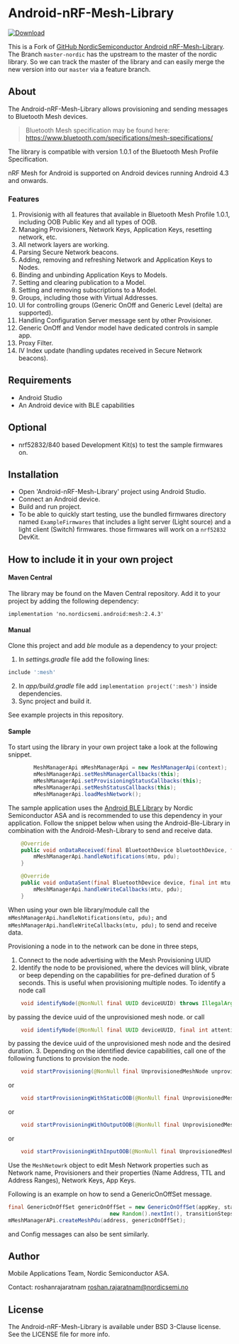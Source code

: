 # Android-nRF-Mesh-Library
[ ![Download](https://maven-badges.herokuapp.com/maven-central/no.nordicsemi.android/mesh/badge.svg?style=plastic) ](https://search.maven.org/artifact/no.nordicsemi.android/mesh)

This is a Fork of [GitHub NordicSemiconductor Android nRF-Mesh-Library](https://github.com/NordicSemiconductor/Android-nRF-Mesh-Library).
The Branch `master-nordic` has the upstream to the master of the nordic library.
So we can track the master of the library and can easily merge the new version into our `master` via a feature branch.

## About
The Android-nRF-Mesh-Library allows provisioning and sending messages to Bluetooth Mesh devices. 

> Bluetooth Mesh specification may be found here: https://www.bluetooth.com/specifications/mesh-specifications/

The library is compatible with version 1.0.1 of the Bluetooth Mesh Profile Specification.

nRF Mesh for Android is supported on Android devices running Android 4.3 and onwards.

### Features
1. Provisionig with all features that available in Bluetooth Mesh Profile 1.0.1, including OOB Public Key and all types of OOB.
2. Managing Provisioners, Network Keys, Application Keys, resetting network, etc.
3. All network layers are working.
4. Parsing Secure Network beacons.
5. Adding, removing and refreshing Network and Application Keys to Nodes.
6. Binding and unbinding Application Keys to Models.
7. Setting and clearing publication to a Model.
8. Setting and removing subscriptions to a Model.
9. Groups, including those with Virtual Addresses.
10. UI for controlling groups (Generic OnOff and Generic Level (delta) are supported).
12. Handling Configuration Server message sent by other Provisioner.
13. Generic OnOff and Vendor model have dedicated controls in sample app.
14. Proxy Filter.
15. IV Index update (handling updates received in Secure Network beacons).


## Requirements

* Android Studio
* An Android device with BLE capabilities

## Optional

* nrf52832/840 based Development Kit(s) to test the sample firmwares on.

## Installation

* Open 'Android-nRF-Mesh-Library' project using Android Studio.
* Connect an Android device.
* Build and run project.
* To be able to quickly start testing, use the bundled firmwares directory named `ExampleFirmwares` that includes a light server (Light source) and a light client (Switch) firmwares. those firmwares will work on a `nrf52832` DevKit.

## How to include it in your own project

#### Maven Central

The library may be found on the Maven Central repository. 
Add it to your project by adding the following dependency:

```grovy
implementation 'no.nordicsemi.android:mesh:2.4.3'
```

#### Manual

Clone this project and add *ble* module as a dependency to your project:

1. In *settings.gradle* file add the following lines:
```groovy
include ':mesh'
```

2. In *app/build.gradle* file add `implementation project(':mesh')` inside dependencies.
3. Sync project and build it.

See example projects in this repository.

#### Sample

To start using the library in your own project take a look at the following snippet.
```java
        MeshManagerApi mMeshManagerApi = new MeshManagerApi(context);
        mMeshManagerApi.setMeshManagerCallbacks(this);
        mMeshManagerApi.setProvisioningStatusCallbacks(this);
        mMeshManagerApi.setMeshStatusCallbacks(this);
        mMeshManagerApi.loadMeshNetwork();
```

The sample application uses the [Android BLE Library](https://github.com/NordicSemiconductor/Android-BLE-Library/) by Nordic Semiconductor ASA and is recommended to use this dependency in your application. Follow the snippet below when using the Android-Ble-Library in combination with the Android-Mesh-Library to send and receive data.
```java
    @Override
    public void onDataReceived(final BluetoothDevice bluetoothDevice, final int mtu, final byte[] pdu) {
        mMeshManagerApi.handleNotifications(mtu, pdu);
    }

    @Override
    public void onDataSent(final BluetoothDevice device, final int mtu, final byte[] pdu) {
        mMeshManagerApi.handleWriteCallbacks(mtu, pdu);
    }
```
When using your own ble library/module call the `mMeshManagerApi.handleNotifications(mtu, pdu);` and `mMeshManagerApi.handleWriteCallbacks(mtu, pdu);` to send and receive data.

Provisioning a node in to the network can be done in three steps,

1.	Connect to the node advertising with the Mesh Provisioning UUID
2.	Identify the node to be provisioned, where the devices will blink, vibrate or beep depending on the capabilities for pre-defined duration of 5 seconds. This is useful when provisioning multiple nodes. To identify a node call
```java
    void identifyNode(@NonNull final UUID deviceUUID) throws IllegalArgumentException; 
```
by passing the device uuid of the unprovisioned mesh node.
or call
```java
    void identifyNode(@NonNull final UUID deviceUUID, final int attentionTimer) throws IllegalArgumentException;
```
by passing the device uuid of the unprovisioned mesh node and the desired duration.
3.  Depending on the identified device capabilities, call one of the following functions to provision the node.
```java
    void startProvisioning(@NonNull final UnprovisionedMeshNode unprovisionedMeshNode) throws IllegalArgumentException;
```
or
```java
    void startProvisioningWithStaticOOB(@NonNull final UnprovisionedMeshNode unprovisionedMeshNode) throws IllegalArgumentException;
```
or
```java
    void startProvisioningWithOutputOOB(@NonNull final UnprovisionedMeshNode unprovisionedMeshNode, final OutputOOBAction oobAction) throws IllegalArgumentException;
```
or
```java
    void startProvisioningWithInputOOB(@NonNull final UnprovisionedMeshNode unprovisionedMeshNode, @NonNull final InputOOBAction oobAction) throws IllegalArgumentException;
```
Use the `MeshNetowrk` object to edit Mesh Network properties such as Network name, Provisioners and their properties (Name Address, TTL and Address Ranges), Network Keys, App Keys.

Following is an example on how to send a GenericOnOffSet message.
```java
final GenericOnOffSet genericOnOffSet = new GenericOnOffSet(appKey, state,
                                new Random().nextInt(), transitionSteps, transitionStepResolution, delay);
mMeshManagerAPi.createMeshPdu(address, genericOnOffSet);
```
and Config messages can also be sent similarly. 

## Author

Mobile Applications Team, Nordic Semiconductor ASA.

Contact: roshanrajaratnam <roshan.rajaratnam@nordicsemi.no>

## License

The Android-nRF-Mesh-Library is available under BSD 3-Clause license. See the LICENSE file for more info.
